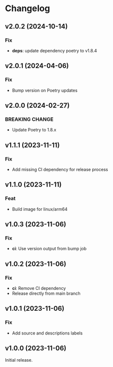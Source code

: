 # Changelog

## v2.0.2 (2024-10-14)

### Fix

- **deps**: update dependency poetry to v1.8.4

## v2.0.1 (2024-04-06)

### Fix

- Bump version on Poetry updates

## v2.0.0 (2024-02-27)

### BREAKING CHANGE

- Update Poetry to 1.8.x

## v1.1.1 (2023-11-11)

### Fix

- Add missing CI dependency for release process

## v1.1.0 (2023-11-11)

### Feat

- Build image for linux/arm64

## v1.0.3 (2023-11-06)

### Fix

- **ci**: Use version output from bump job

## v1.0.2 (2023-11-06)

### Fix

- **ci**: Remove CI dependency
- Release directly from main branch

## v1.0.1 (2023-11-06)

### Fix

- Add source and descriptions labels

## v1.0.0 (2023-11-06)

Initial release.
